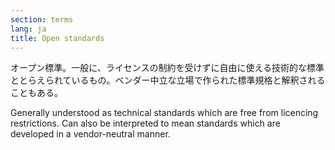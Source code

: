```yaml
---
section: terms
lang: ja
title: Open standards
---
```


オープン標準。一般に、ライセンスの制約を受けずに自由に使える技術的な標準ととらえられているもの。ベンダー中立な立場で作られた標準規格と解釈されることもある。

Generally understood as technical standards which are free from licencing restrictions. Can also be interpreted to mean standards which are developed in a vendor-neutral manner.
